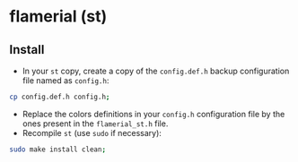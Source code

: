 # flamerial (st)

## Install

- In your `st` copy, create a copy of the `config.def.h` backup configuration
  file named as `config.h`:

```sh
cp config.def.h config.h;
```

- Replace the colors definitions in your `config.h` configuration file by the
  ones present in the `flamerial_st.h` file.
- Recompile `st` (use `sudo` if necessary):

```sh
sudo make install clean;
```
